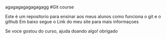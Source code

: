 agagagagagagagagg    #Git course

Este é um repositorio para ensinar aos meus alunos como funciona o git e o github
Em baixo segue o Link do meu site para mais informaçoes

Se voce gostou do curso, ajuda doando algo! obrigado
